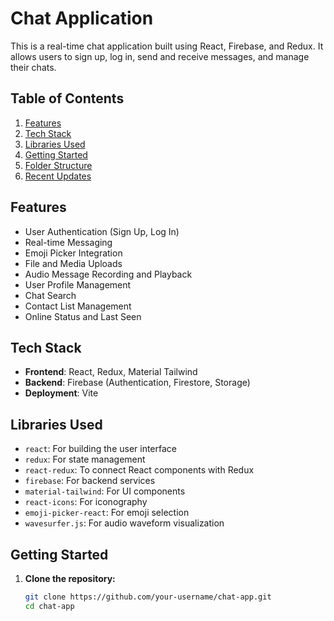 # Chat Application

This is a real-time chat application built using React, Firebase, and Redux. It allows users to sign up, log in, send and receive messages, and manage their chats.

## Table of Contents

1. [Features](#features)
2. [Tech Stack](#tech-stack)
3. [Libraries Used](#libraries-used)
4. [Getting Started](#getting-started)
5. [Folder Structure](#folder-structure)
6. [Recent Updates](#recent-updates)

## Features

- User Authentication (Sign Up, Log In)
- Real-time Messaging
- Emoji Picker Integration
- File and Media Uploads
- Audio Message Recording and Playback
- User Profile Management
- Chat Search
- Contact List Management
- Online Status and Last Seen

## Tech Stack

- **Frontend**: React, Redux, Material Tailwind
- **Backend**: Firebase (Authentication, Firestore, Storage)
- **Deployment**: Vite

## Libraries Used

- `react`: For building the user interface
- `redux`: For state management
- `react-redux`: To connect React components with Redux
- `firebase`: For backend services
- `material-tailwind`: For UI components
- `react-icons`: For iconography
- `emoji-picker-react`: For emoji selection
- `wavesurfer.js`: For audio waveform visualization

## Getting Started

1. **Clone the repository:**
   ```sh
   git clone https://github.com/your-username/chat-app.git
   cd chat-app
